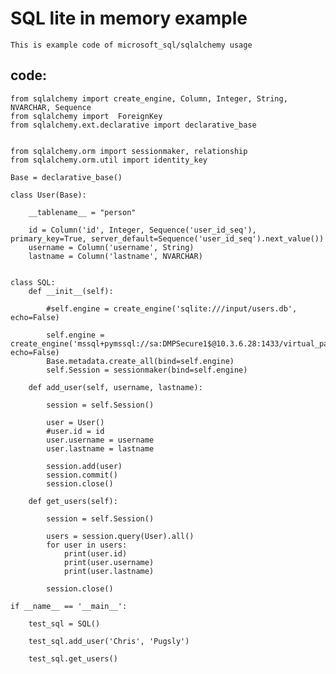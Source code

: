# SQL lite in memory example

    This is example code of microsoft_sql/sqlalchemy usage
    
## code:

    from sqlalchemy import create_engine, Column, Integer, String, NVARCHAR, Sequence
    from sqlalchemy import  ForeignKey
    from sqlalchemy.ext.declarative import declarative_base


    from sqlalchemy.orm import sessionmaker, relationship
    from sqlalchemy.orm.util import identity_key

    Base = declarative_base()

    class User(Base):
        
        __tablename__ = "person"
        
        id = Column('id', Integer, Sequence('user_id_seq'), primary_key=True, server_default=Sequence('user_id_seq').next_value())
        username = Column('username', String)
        lastname = Column('lastname', NVARCHAR)
        
        
    class SQL:
        def __init__(self):
            
            #self.engine = create_engine('sqlite:///input/users.db', echo=False)
            
            self.engine = create_engine('mssql+pymssql://sa:DMPSecure1$@10.3.6.28:1433/virtual_panel', echo=False)
            Base.metadata.create_all(bind=self.engine)
            self.Session = sessionmaker(bind=self.engine)
        
        def add_user(self, username, lastname):
            
            session = self.Session()
            
            user = User()
            #user.id = id
            user.username = username
            user.lastname = lastname
            
            session.add(user)
            session.commit()
            session.close()
            
        def get_users(self):
            
            session = self.Session()
            
            users = session.query(User).all()
            for user in users:
                print(user.id)
                print(user.username)
                print(user.lastname)
            
            session.close()

    if __name__ == '__main__':

        test_sql = SQL()
        
        test_sql.add_user('Chris', 'Pugsly')
        
        test_sql.get_users()
